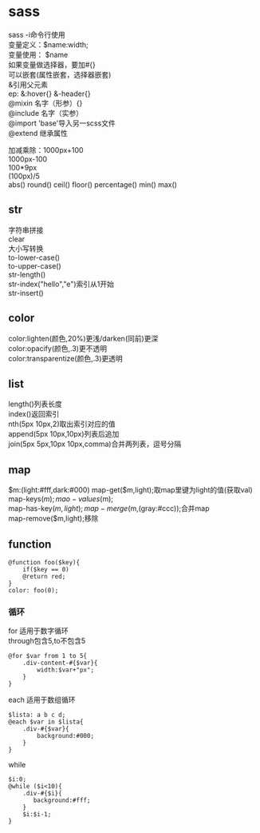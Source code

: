 # sass
sass -i命令行使用  
变量定义：$name:width;  
变量使用： $name  
如果变量做选择器，要加#{}  
可以嵌套(属性嵌套，选择器嵌套)  
&引用父元素  
ep: &:hover{} &-header{}  
@mixin 名字（形参）{}  
@include 名字（实参）  
@import 'base'导入另一scss文件  
@extend 继承属性  

加减乘除：1000px+100  
1000px-100  
100*9px  
(100px)/5  
abs() round() ceil() floor()  percentage() min() max()  

## str
字符串拼接  
clear  
大小写转换  
to-lower-case()  
to-upper-case()  
str-length()  
str-index("hello","e")索引从1开始  
str-insert()  

## color
color:lighten(颜色,20%)更浅/darken(同前)更深  
color:opacify(颜色,.3)更不透明  
color:transparentize(颜色,.3)更透明  

## list
length()列表长度  
index()返回索引  
nth(5px 10px,2)取出索引对应的值  
append(5px 10px,10px)列表后追加  
join(5px 5px,10px 10px,comma)合并两列表，逗号分隔  

## map
$m:(light:#fff,dark:#000)  
map-get($m,light);取map里键为light的值(获取val)  
map-keys($m);  
mao-values($m);  
map-has-key($m,light);  
map-merge($m,(gray:#ccc));合并map  
map-remove($m,light);移除  

## function
```
@function foo($key){
    if($key == 0)
    @return red;
}
color: foo(0);
```
### 循环
for 适用于数字循环  
through包含5,to不包含5
```
@for $var from 1 to 5{
    .div-content-#{$var}{
        width:$var+"px";
    }
}
```
each 适用于数组循环
```
$lista: a b c d;
@each $var in $lista{
    .div-#{$var}{
        background:#000;
    }
}
```
while
```
$i:0;
@while ($i<10){
    .div-#{$i}{
       background:#fff;
    }
    $i:$i-1;
}
```
